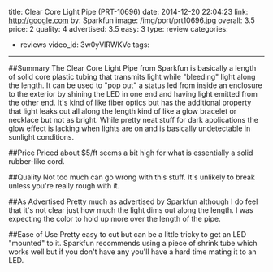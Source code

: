 title: Clear Core Light Pipe (PRT-10696)
date: 2014-12-20 22:04:23
link: http://google.com
by: Sparkfun
image: /img/port/prt10696.jpg
overall: 3.5
price: 2
quality: 4
advertised: 3.5
easy: 3
type: review
categories: 
  - reviews
video_id: 3w0yVlRWKVc
tags:
---

##Summary
The Clear Core Light Pipe from Sparkfun is basically a length of solid core plastic tubing that transmits light while "bleeding" light along the length. It can be used to "pop out" a status led from inside an enclosure to the exterior by shining the LED in one end and having light emitted from the other end. It's kind of like fiber optics but has the additional property that light leaks out all along the length kind of like a glow bracelet or necklace but not as bright. While pretty neat stuff for dark applications the glow effect is lacking when lights are on and is basically undetectable in sunlight conditions.

##Price
Priced about $5/ft seems a bit high for what is essentially a solid rubber-like cord.

##Quality
Not too much can go wrong with this stuff. It's unlikely to break unless you're really rough with it.

##As Advertised
Pretty much as advertised by Sparkfun although I do feel that it's not clear just how much the light dims out along the length. I was expecting the color to hold up more over the length of the pipe.

##Ease of Use
Pretty easy to cut but can be a little tricky to get an LED "mounted" to it. Sparkfun recommends using a piece of shrink tube which works well but if you don't have any you'll have a hard time mating it to an LED.